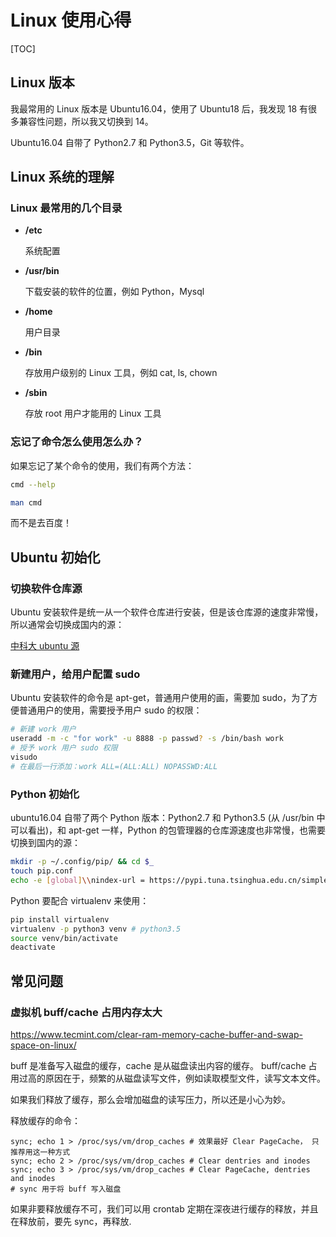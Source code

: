 # Linux 使用心得

[TOC]

## Linux 版本

我最常用的 Linux 版本是 Ubuntu16.04，使用了 Ubuntu18 后，我发现 18 有很多兼容性问题，所以我又切换到 14。

Ubuntu16.04 自带了 Python2.7 和 Python3.5，Git 等软件。

## Linux 系统的理解

### Linux 最常用的几个目录

* **/etc** 

  系统配置

* **/usr/bin**

  下载安装的软件的位置，例如 Python，Mysql

* **/home**

  用户目录

* **/bin**

  存放用户级别的 Linux 工具，例如 cat, ls, chown

* **/sbin**

  存放 root 用户才能用的 Linux 工具

### 忘记了命令怎么使用怎么办？

如果忘记了某个命令的使用，我们有两个方法：

```bash
cmd --help

man cmd
```

而不是去百度！

## Ubuntu 初始化

### 切换软件仓库源

Ubuntu 安装软件是统一从一个软件仓库进行安装，但是该仓库源的速度非常慢，所以通常会切换成国内的源：

[中科大 ubuntu 源](http://mirrors.ustc.edu.cn/help/ubuntu.html )

### 新建用户，给用户配置 sudo

Ubuntu 安装软件的命令是 apt-get，普通用户使用的画，需要加 sudo，为了方便普通用户的使用，需要授予用户  sudo 的权限：

```bash
# 新建 work 用户
useradd -m -c "for work" -u 8888 -p passwd? -s /bin/bash work
# 授予 work 用户 sudo 权限
visudo
# 在最后一行添加：work ALL=(ALL:ALL) NOPASSWD:ALL
```

### Python 初始化

ubuntu16.04 自带了两个 Python 版本：Python2.7 和 Python3.5 (从 /usr/bin 中可以看出)，和 apt-get 一样，Python 的包管理器的仓库源速度也非常慢，也需要切换到国内的源：

```bash
mkdir -p ~/.config/pip/ && cd $_
touch pip.conf
echo -e [global]\\nindex-url = https://pypi.tuna.tsinghua.edu.cn/simple > pip.conf
```

Python 要配合 virtualenv 来使用：

```bash
pip install virtualenv
virtualenv -p python3 venv # python3.5
source venv/bin/activate
deactivate
```

## 常见问题

### 虚拟机 buff/cache 占用内存太大

<https://www.tecmint.com/clear-ram-memory-cache-buffer-and-swap-space-on-linux/>

buff 是准备写入磁盘的缓存，cache 是从磁盘读出内容的缓存。 buff/cache 占用过高的原因在于，频繁的从磁盘读写文件，例如读取模型文件，读写文本文件。

如果我们释放了缓存，那么会增加磁盘的读写压力，所以还是小心为妙。

释放缓存的命令：

```shell
sync; echo 1 > /proc/sys/vm/drop_caches # 效果最好 Clear PageCache， 只推荐用这一种方式
sync; echo 2 > /proc/sys/vm/drop_caches # Clear dentries and inodes
sync; echo 3 > /proc/sys/vm/drop_caches # Clear PageCache, dentries and inodes
# sync 用于将 buff 写入磁盘
```

如果非要释放缓存不可，我们可以用 crontab 定期在深夜进行缓存的释放，并且在释放前，要先 sync，再释放.